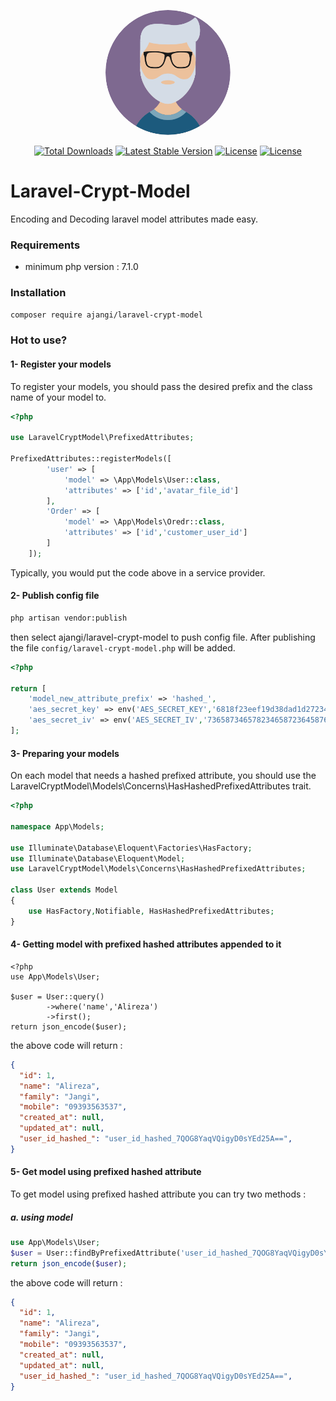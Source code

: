 <p align="center"><a href="https://github.com/ajangi/php-rest-response" style="border-radius:100%;"><img src="https://raw.githubusercontent.com/ajangi/ajangi/744acdd11fa62946dc4a2404e8628941f28f3674/man.svg" width="200" style="border-radius:100%;"></a></p>
<p align="center">
<a href="https://packagist.org/packages/ajangi/php-rest-response"><img src="https://poser.pugx.org/ajangi/php-rest-response/d/total.svg" alt="Total Downloads"></a>
<a href="https://packagist.org/packages/ajangi/php-rest-response"><img src="https://poser.pugx.org/ajangi/php-rest-response/v/stable.svg" alt="Latest Stable Version"></a>
<a href="https://packagist.org/packages/ajangi/php-rest-response"><img src="https://poser.pugx.org/ajangi/php-rest-response/license.svg" alt="License"></a>
<a href="https://packagist.org/packages/ajangi/php-rest-response"><img src="https://poser.pugx.org/ajangi/php-rest-response/composerlock" alt="License"></a>
</p>

# Laravel-Crypt-Model
Encoding and Decoding laravel model attributes made easy.

### Requirements
- minimum php version : 7.1.0

### Installation
```bash
composer require ajangi/laravel-crypt-model
```

### Hot to use?

#### 1- Register your models
To register your models, you should pass the desired prefix and the class name of your model to.
```php
<?php

use LaravelCryptModel\PrefixedAttributes;

PrefixedAttributes::registerModels([
        'user' => [
            'model' => \App\Models\User::class,
            'attributes' => ['id','avatar_file_id']
        ],
        'Order' => [
            'model' => \App\Models\Oredr::class,
            'attributes' => ['id','customer_user_id']
        ]
    ]);
```
Typically, you would put the code above in a service provider.

#### 2- Publish config file
```bash
php artisan vendor:publish
```
then select ajangi/laravel-crypt-model to push config file. After publishing the file ``` config/laravel-crypt-model.php ``` will be added.
```php
<?php

return [
    'model_new_attribute_prefix' => 'hashed_',
    'aes_secret_key' => env('AES_SECRET_KEY','6818f23eef19d38dad1d272345454549991f6368'), //the secret key you should change
    'aes_secret_iv' => env('AES_SECRET_IV','73658734657823465872364587634876523487657'), //the secret iv you should change
];

```
#### 3- Preparing your models

On each model that needs a hashed prefixed attribute, you should use the LaravelCryptModel\Models\Concerns\HasHashedPrefixedAttributes trait.
```php
<?php

namespace App\Models;

use Illuminate\Database\Eloquent\Factories\HasFactory;
use Illuminate\Database\Eloquent\Model;
use LaravelCryptModel\Models\Concerns\HasHashedPrefixedAttributes;

class User extends Model
{
    use HasFactory,Notifiable, HasHashedPrefixedAttributes;
}
```

#### 4- Getting model with prefixed hashed attributes appended to it
```
<?php
use App\Models\User;

$user = User::query()
        ->where('name','Alireza')
        ->first();
return json_encode($user);
```
the above code will return :
```json
{
  "id": 1,
  "name": "Alireza",
  "family": "Jangi",
  "mobile": "09393563537",
  "created_at": null,
  "updated_at": null,
  "user_id_hashed_": "user_id_hashed_7QOG8YaqVQigyD0sYEd25A==",
}
```
#### 5- Get model using prefixed hashed attribute
To get model using prefixed hashed attribute you can try two methods : 
##### a. using model
```php
use App\Models\User;
$user = User::findByPrefixedAttribute('user_id_hashed_7QOG8YaqVQigyD0sYEd25A=='); // the prefixed hashed value we get in step 4
return json_encode($user);
```
the above code will return :
```json
{
  "id": 1,
  "name": "Alireza",
  "family": "Jangi",
  "mobile": "09393563537",
  "created_at": null,
  "updated_at": null,
  "user_id_hashed_": "user_id_hashed_7QOG8YaqVQigyD0sYEd25A==",
}
```
